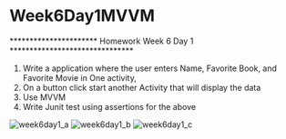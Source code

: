 # Week6Day1MVVM

**********************  Homework Week 6 Day 1  *******************************
1.  Write a application where the user enters Name, Favorite Book, and Favorite Movie in One activity, 
2.  On a button click start another Activity that will display the data
3.  Use MVVM
4.  Write Junit test using assertions for the above

![week6day1_a](https://user-images.githubusercontent.com/10855748/52607900-ffc17380-2e45-11e9-9a65-789edeb354b0.PNG)
![week6day1_b](https://user-images.githubusercontent.com/10855748/52607901-ffc17380-2e45-11e9-8c64-1b105717115a.jpg)
![week6day1_c](https://user-images.githubusercontent.com/10855748/52607902-005a0a00-2e46-11e9-8108-4cabe255bc60.jpg)
